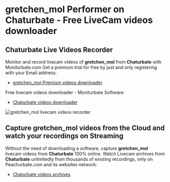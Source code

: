 # gretchen_mol Performer on Chaturbate - Free LiveCam videos downloader

## Chaturbate Live Videos Recorder

Monitor and record livecam videos of **gretchen_mol** from **Chaturbate** with Moniturbate.com
Get a premium trial for free by just and only registering with your Email address:
* [gretchen_mol Premium videos downloader](https://moniturbate.com/request-demo-licence-key.html)

Free livecam videos downloader - Moniturbate Software:
* [Chaturbate videos downloader](https://moniturbate.com/moniturbate-download-software.html)

![gretchen_mol livecam videos recorder](https://peachurnet.com/templates/moniturbate-software.png)


## Capture gretchen_mol videos from the Cloud and watch your recordings on Streaming

Without the need of downloading a software, capture **gretchen_mol** livecam videos from **Chaturbate** 100% online.
Watch Livecam archives from **Chaturbate** unlimitedly from thousands of existing recordings, only on Peachurbate.com and its websites network:
* [Chaturbate videos archives](https://peachurnet.com/)